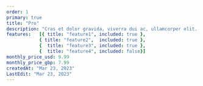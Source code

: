 ```yaml
---
order: 1
primary: true
title: "Pro"
description: "Cras et dolor gravida, viverra dui ac, ullamcorper elit. Vestibulum rutrum, purus hendrerit."
features:   [{ title: "feature1", included: true },
            { title: "feature2",  included: true },
            {  title: "feature3", included: true }, 
            {  title: "feature4", included: false}]
monthly_price_usd: 9.99
monthly_price_gbp: 7.99
createdAt: "Mar 23, 2023"
LastEdit: "Mar 23, 2023"
---
```

